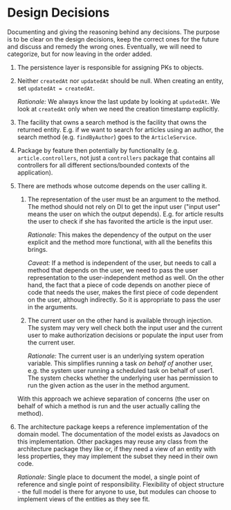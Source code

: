 # Design Decisions

Documenting and giving the reasoning behind any decisions.
The purpose is to be clear on the design decisions, keep the correct ones for the future and discuss and remedy the wrong ones.
Eventually, we will need to categorize, but for now leaving in the order added.

1. The persistence layer is responsible for assigning PKs to objects.
2. Neither `createdAt` nor `updatedAt` should be null. When creating an entity, set `updatedAt = createdAt`.

	*Rationale:* We always know the last update by looking at `updatedAt`.
	We look at `createdAt` only when we need the creation timestamp explicitly.
3. The facility that owns a search method is the facility that owns the returned entity.
E.g. if we want to search for articles using an author, the search method (e.g. `findByAuthor`)
goes to the `ArticleService`.
4. Package by feature then potentially by functionality (e.g. `article.controllers`, not just a `controllers`
package that contains all controllers for all different sections/bounded contexts of the application).
5. There are methods whose outcome depends on the user calling it.

	1. The representation of the user must be an argument to the method. The method should not rely on DI to get the
	input user ("input user" means the user on which the output depends). E.g. for article results the user to check
	if she has favorited the article is the input user.

		*Rationale:* This makes the dependency of the output on the user explicit and the method more functional, with
		all the benefits this brings.

		*Caveat:* If a method is independent of the user, but needs to call a method that depends on the
		user, we need to pass the user representation to the user-independent method as well.
		On the other hand, the fact that a piece of code depends on another piece of code that needs the user,
		makes the first piece of code dependent on the user, although indirectly. So it is appropriate to pass the
		user in the arguments.

	2. The current user on the other hand is available through injection. The system may very well check both the input
	user and the current user to make authorization decisions or populate the input user from the current user.

		*Rationale:* The current user is an underlying system operation variable. This simplifies running a task
		*on behalf of* another user, e.g. the system user running a scheduled task on behalf of user1.
		The system checks whether the underlying user has permission to run the given action as the user in the
		method argument.

	With this approach we achieve separation of concerns (the user on behalf of which a method is run and the user
	actually calling the method).
6. The architecture package keeps a reference implementation of the domain model. The documentation of the model
exists as Javadocs on this implementation. Other packages may reuse any class from the architecture package they like
or, if they need a view of an entity with less properties, they may implement the subset they need in their own code.

	*Rationale:* Single place to document the model, a single point of reference and single point of responsibility.
	Flexibility of object structure - the full model is there for anyone to use, but modules can choose to implement
	views of the entities as they see fit.
